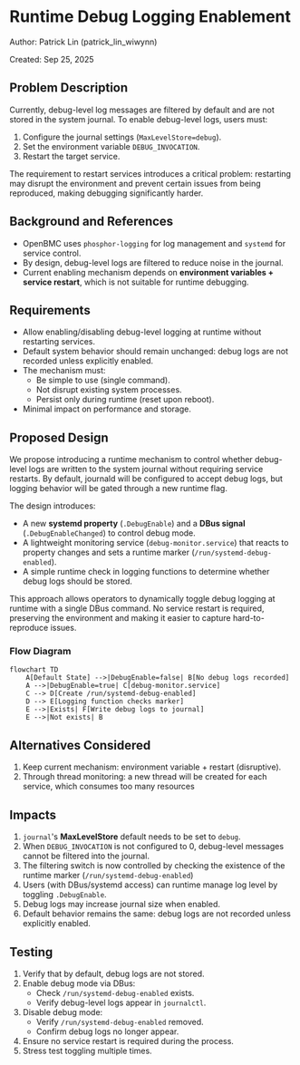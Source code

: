 # Runtime Debug Logging Enablement

Author: Patrick Lin (patrick_lin_wiwynn)

Created: Sep 25, 2025

## Problem Description

Currently, debug-level log messages are filtered by default and are not stored
in the system journal. To enable debug-level logs, users must:
1. Configure the journal settings (`MaxLevelStore=debug`).
2. Set the environment variable `DEBUG_INVOCATION`.
3. Restart the target service.

The requirement to restart services introduces a critical problem: restarting
may disrupt the environment and prevent certain issues from being reproduced,
making debugging significantly harder.

## Background and References

- OpenBMC uses `phosphor-logging` for log management and `systemd` for service
  control.
- By design, debug-level logs are filtered to reduce noise in the journal.
- Current enabling mechanism depends on **environment variables + service
  restart**, which is not suitable for runtime debugging.

## Requirements

- Allow enabling/disabling debug-level logging at runtime without restarting
  services.
- Default system behavior should remain unchanged: debug logs are not recorded
  unless explicitly enabled.
- The mechanism must:
  - Be simple to use (single command).
  - Not disrupt existing system processes.
  - Persist only during runtime (reset upon reboot).
- Minimal impact on performance and storage.

## Proposed Design

We propose introducing a runtime mechanism to control whether debug-level logs
are written to the system journal without requiring service restarts. By
default, journald will be configured to accept debug logs, but logging behavior
will be gated through a new runtime flag.

The design introduces: 
- A new **systemd property** (`.DebugEnable`) and a **DBus signal**
  (`.DebugEnableChanged`) to control debug mode.
- A lightweight monitoring service (`debug-monitor.service`) that reacts to
  property changes and sets a runtime marker (`/run/systemd-debug-enabled`).
- A simple runtime check in logging functions to determine whether debug logs
  should be stored.

This approach allows operators to dynamically toggle debug logging at runtime
with a single DBus command. No service restart is required, preserving the
environment and making it easier to capture hard-to-reproduce issues.

### Flow Diagram

```mermaid
flowchart TD
    A[Default State] -->|DebugEnable=false| B[No debug logs recorded]
    A -->|DebugEnable=true| C[debug-monitor.service]
    C --> D[Create /run/systemd-debug-enabled]
    D --> E[Logging function checks marker]
    E -->|Exists| F[Write debug logs to journal]
    E -->|Not exists| B
```

## Alternatives Considered

1. Keep current mechanism: environment variable + restart (disruptive).
2. Through thread monitoring: a new thread will be created for each service,
    which consumes too many resources

## Impacts

1. `journal`'s **MaxLevelStore** default needs to be set to `debug`.
2. When `DEBUG_INVOCATION` is not configured to 0, debug-level messages cannot
   be filtered into the journal.
3. The filtering switch is now controlled by checking the existence of the
   runtime marker (`/run/systemd-debug-enabled`)
4. Users (with DBus/systemd access) can runtime manage log level by toggling
   `.DebugEnable`.
5. Debug logs may increase journal size when enabled.
6. Default behavior remains the same: debug logs are not recorded unless
   explicitly enabled.

## Testing

1. Verify that by default, debug logs are not stored.
2. Enable debug mode via DBus:
   - Check `/run/systemd-debug-enabled` exists.
   - Verify debug-level logs appear in `journalctl`.
3. Disable debug mode:
   - Verify `/run/systemd-debug-enabled` removed.
   - Confirm debug logs no longer appear.
4. Ensure no service restart is required during the process.
5. Stress test toggling multiple times.
